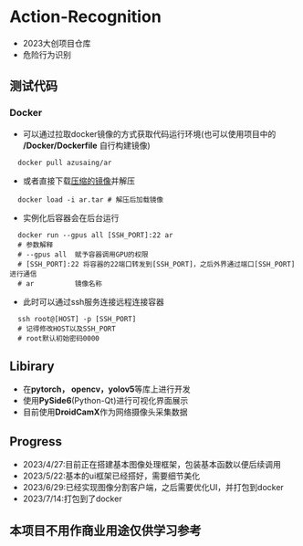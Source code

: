 # Action-Recognition
* 2023大创项目仓库
* 危险行为识别
## 测试代码
### Docker
* 可以通过拉取docker镜像的方式获取代码运行环境(也可以使用项目中的 **/Docker/Dockerfile** 自行构建镜像)
```shell
  docker pull azusaing/ar
```
* 或者直接下载[压缩的镜像](http://azusaing.top/ar-docker)并解压
```shell
  docker load -i ar.tar # 解压后加载镜像
```
* 实例化后容器会在后台运行
```shell
  docker run --gpus all [SSH_PORT]:22 ar
  # 参数解释
  # --gpus all  赋予容器调用GPU的权限
  # [SSH_PORT]:22 将容器的22端口转发到[SSH_PORT]，之后外界通过端口[SSH_PORT]进行通信
  # ar          镜像名称
```
* 此时可以通过ssh服务连接远程连接容器
```shell
  ssh root@[HOST] -p [SSH_PORT]
  # 记得修改HOST以及SSH_PORT
  # root默认初始密码0000
```
## Libirary
* 在**pytorch， opencv，yolov5**等库上进行开发
* 使用**PySide6**(Python-Qt)进行可视化界面展示
* 目前使用**DroidCamX**作为网络摄像头采集数据
## Progress
* 2023/4/27:目前正在搭建基本图像处理框架，包装基本函数以便后续调用
* 2023/5/22:基本的ui框架已经搭好，需要细节美化
* 2023/6/29:已经实现图像分割客户端，之后需要优化UI，并打包到docker
* 2023/7/14:打包到了docker 
## 本项目不用作商业用途仅供学习参考
